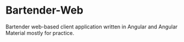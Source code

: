 # Bartender-Web

Bartender web-based client application written in Angular and Angular Material mostly for practice.